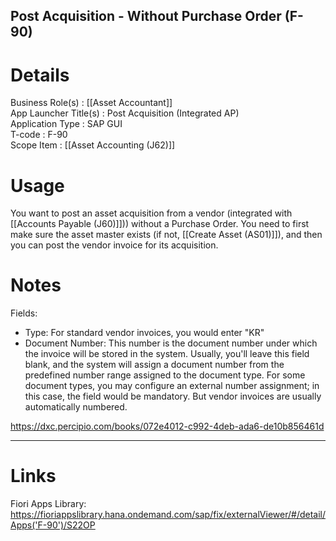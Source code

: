 Post Acquisition - Without Purchase Order (F-90)
---
# Details
Business Role(s)          :  [[Asset Accountant]]<br />
App Launcher Title(s)     :  Post Acquisition (Integrated AP)<br />
Application Type          :  SAP GUI \
T-code                    :  F-90  
Scope Item                :  [[Asset Accounting (J62)]] &nbsp;

# Usage
You want to post an asset acquisition from a vendor (integrated with [[Accounts Payable (J60)]])) without a Purchase Order. You need to first make sure the asset master exists (if not, [[Create Asset (AS01)]]), and then you can post the vendor invoice for its acquisition. 

# Notes
Fields:
- Type: For standard vendor invoices, you would enter "KR"
- Document Number: This number is the document number under which the invoice will be stored in the system. Usually, you'll leave this field blank, and the system will assign a document number from the predefined number range assigned to the document type. For some document types, you may configure an external number assignment; in this case, the field would be mandatory. But vendor invoices are usually automatically numbered.

https://dxc.percipio.com/books/072e4012-c992-4deb-ada6-de10b856461d


---
# Links
Fiori Apps Library: https://fioriappslibrary.hana.ondemand.com/sap/fix/externalViewer/#/detail/Apps('F-90')/S22OP
